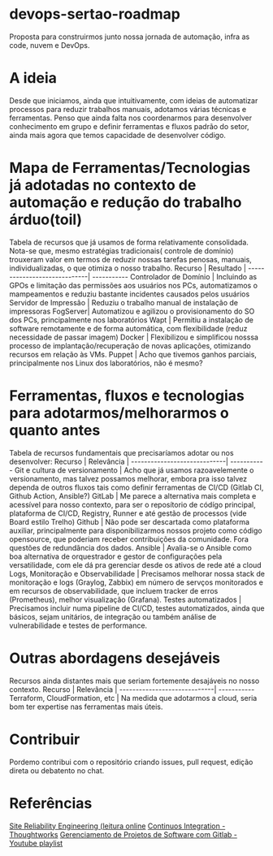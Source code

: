 # devops-sertao-roadmap
Proposta para construirmos junto nossa jornada de automação, infra as code, nuvem e DevOps.

# A ideia
Desde que iniciamos, ainda que intuitivamente, com ideias de automatizar processos para reduzir trabalhos manuais, adotamos várias técnicas e ferramentas. Penso que ainda falta nos coordenarmos para desenvolver conhecimento em grupo e definir ferramentas e fluxos padrão do setor, ainda mais agora que temos capacidade de desenvolver código.

# Mapa de Ferramentas/Tecnologias já adotadas no contexto de automação e redução do trabalho árduo(toil)
Tabela de recursos que já usamos de forma relativamente consolidada. Nota-se que, mesmo estratégias tradicionais( controle de domínio) trouxeram valor em termos de reduzir nossas tarefas penosas, manuais, individualizadas, o que otimiza o nosso trabalho.
Recurso                      | Resultado |
-----------------------------| -----------
Controlador de Domínio       | Incluindo as GPOs e limitação das permissões aos usuários nos PCs, automatizamos o mampeamentos e reduziu bastante incidentes causados pelos usuários
Servidor de Impressão | Reduziu o trabalho manual de instalação de impressoras
FogServer|  Automatizou e agilizou o provisionamento do SO dos PCs, principalmente nos laboratórios
Wapt | Permitiu a instalação de software remotamente e de forma automática, com flexibilidade (reduz necessidade de passar imagem)
Docker | Flexibilizou e simplificou nosssa processo de implantação/recuperação de novas aplicações, otimizando recursos em relação às VMs.
Puppet | Acho que tivemos ganhos parciais, principalmente nos Linux dos laboratórios, não é mesmo? 

# Ferramentas, fluxos e tecnologias para adotarmos/melhorarmos o quanto antes
Tabela de recursos fundamentais que precisaríamos adotar ou nos desenvolver:
Recurso                      | Relevância |
-----------------------------| -----------
Git e cultura de versionamento     | Acho que já usamos razoavelemente o versionamento, mas talvez possamos melhorar, embora pra isso talvez dependa de outros fluxos tais como definir ferramentas de CI/CD (Gitlab CI, Github Action, Ansible?)
GitLab   | Me parece a alternativa mais completa e acessível para nosso contexto, para ser o reposítorio de códígo principal, plataforma de CI/CD, Registry, Runner e até gestão de processos (vide Board estilo Trelho)
Github | Não pode ser descartada como plataforma auxiliar, principalmente para disponibilizarmos nossos projeto como código opensource, que poderiam receber contribuições da comunidade. Fora questões de redundãncia dos dados.
Ansible | Avalia-se o Ansible como boa alternativa de orquestrador e gestor de configurações pela versatilidade, com ele dá pra gerenciar desde os ativos de rede até a cloud
Logs, Monitoração e Observabilidade | Precisamos melhorar nossa stack de monitoração e logs (Graylog, Zabbix) em número de servços monitorados e em recursos de observabilidade, que incluem tracker de erros (Prometheus), melhor visualização (Grafana).
Testes automatizados | Precisamos incluir numa pipeline de CI/CD, testes automatizados, ainda que básicos, sejam unitários, de integração ou também análise de vulnerabilidade e testes de performance.

# Outras abordagens desejáveis
Recursos ainda distantes mais que seriam fortemente desajáveis no nosso contexto.
Recurso                      | Relevância |
-----------------------------| -----------
Terraform, CloudFormation, etc | Na medida que adotarmos a cloud, seria bom ter expertise nas ferramentas mais úteis.

# Contribuir
Pordemo contribui com o repositório criando issues, pull request, edição direta ou debatento no chat.

# Referências

[Site Reliability Engineering (leitura online](https://sre.google/sre-book/table-of-contents/)
[Continuos Integration - Thoughtworks](https://www.thoughtworks.com/pt/continuous-integration)
[Gerenciamento de Projetos de Software com Gitlab - Youtube playlist](https://www.youtube.com/watch?v=_m5WZ--yQfw&list=PLDqnSpzNKDvmeJY64RTtgjR9TDvDz8Rf0&index=2)

